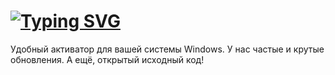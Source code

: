 # [![Typing SVG](https://readme-typing-svg.demolab.com?font=Geist+Mono&pause=1000&color=0007F7&width=435&lines=NyaActivator;Windows+11;Windows+10;Windows+7;Windows+8;Windows+Vista)](https://github.com/Slavikminer/NyaActivator)
Удобный активатор для вашей системы Windows.
У нас частые и крутые обновления.
А ещё, открытый исходный код!
